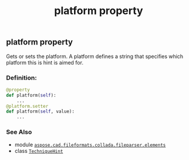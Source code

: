 ﻿---
title: platform property
second_title: Aspose.CAD for Python via .NET API References
description: 
type: docs
weight: 30
url: /python-net/aspose.cad.fileformats.collada.fileparser.elements/techniquehint/platform/
is_root: false
---

## platform property


Gets or sets the platform.
A platform defines a string that specifies which platform this is hint is aimed for.
### Definition:
```python
@property
def platform(self):
    ...
@platform.setter
def platform(self, value):
    ...
```

### See Also
* module [`aspose.cad.fileformats.collada.fileparser.elements`](../../)
* class [`TechniqueHint`](/cad/python-net/aspose.cad.fileformats.collada.fileparser.elements/techniquehint)
